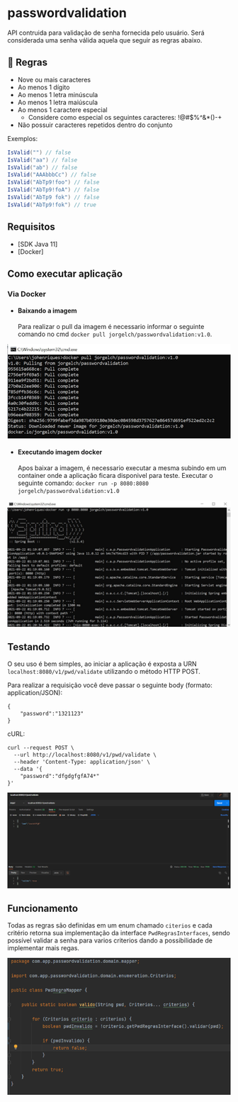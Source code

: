 # passwordvalidation

API contruida para validação de senha fornecida pelo usuário. Será considerada uma senha válida aquela que seguir as regras abaixo.

## 📃 Regras

- Nove ou mais caracteres
- Ao menos 1 dígito
- Ao menos 1 letra minúscula
- Ao menos 1 letra maiúscula
- Ao menos 1 caractere especial
    - Considere como especial os seguintes caracteres: !@#$%^&*()-+
- Não possuir caracteres repetidos dentro do conjunto

Exemplos:

```c#
IsValid("") // false  
IsValid("aa") // false  
IsValid("ab") // false  
IsValid("AAAbbbCc") // false  
IsValid("AbTp9!foo") // false  
IsValid("AbTp9!foA") // false
IsValid("AbTp9 fok") // false
IsValid("AbTp9!fok") // true
```

## Requisitos

- [SDK Java 11]
- [Docker]



## Como executar aplicação

### Via Docker

- #### Baixando a imagem
    Para realizar o pull da imagem é necessario informar o seguinte comando no cmd `docker pull jorgelch/passwordvalidation:v1.0`.

![img_2.png](img_2.png)

- #### Executando imagem docker
    Apos baixar a imagem, é necessario executar a mesma subindo em um container onde a aplicação ficara disponivel para teste. Executar o seguinte comando: `docker run -p 8080:8080 jorgelch/passwordvalidation:v1.0`


![img_3.png](img_3.png)

## Testando

O seu uso é bem simples, ao iniciar a aplicação é exposta a URN `localhost:8080/v1/pwd/validate` utilizando o método HTTP POST.

Para realizar a requisição você deve passar o seguinte body (formato: application/JSON):
```
{
	"password":"1321123"
}
```

cURL:
```
curl --request POST \
  --url http://localhost:8080/v1/pwd/validate \
  --header 'Content-Type: application/json' \
  --data '{
	"password":"dfgdgfgfA74*"
}'
```
![img.png](img.png)


## Funcionamento

Todas as regras são definidas em um enum chamado `citerios` e cada critério retorna sua implementação da interface ``PwdRegrasInterfaces``, sendo possível validar a senha para varios criterios dando a possibilidade de implementar mais regas.

![img_1.png](img_1.png)



